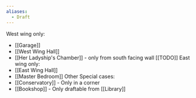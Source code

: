 ```yaml
---
aliases:
  - Draft
---
```

West wing only:
- [[Garage]]
- [[West Wing Hall]]
- [[Her Ladyship's Chamber]] - only from south facing wall [[TODO]]
East wing only:
- [[East Wing Hall]]
- [[Master Bedroom]]
Other Special cases:
- [[Conservatory]] - Only in a corner
- [[Bookshop]] - Only draftable from [[Library]]